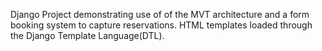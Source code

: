 Django Project demonstrating use of of the MVT architecture and a form booking system to capture reservations. HTML templates loaded through the Django Template Language(DTL). 
